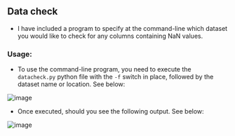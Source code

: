 
## Data check
- I have included a program to specify at the command-line which dataset you would like to check for any columns containing NaN values.

### Usage:
- To use the command-line program, you need to execute the `datacheck.py` python file with the `-f` switch in place, followed by the dataset name or location. See below:

![image](https://github.com/metalninja1001/breast_cancer_prediction/assets/101802030/5f27a660-2d05-4fd2-b45e-8c08fc41cbed)


- Once executed, should you see the following output. See below:


![image](https://github.com/metalninja1001/breast_cancer_prediction/assets/101802030/cedeb3a2-f1a3-4c40-aadf-83aa4aaf95c8)
